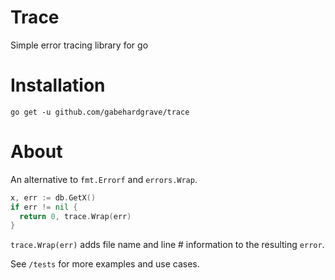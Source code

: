 # Trace
Simple error tracing library for go

# Installation
```shell
go get -u github.com/gabehardgrave/trace
```

# About

An alternative to `fmt.Errorf` and `errors.Wrap`. 

```go
x, err := db.GetX()
if err != nil {
  return 0, trace.Wrap(err)
}
```

`trace.Wrap(err)` adds file name and line # information to the resulting `error`.

See `/tests` for more examples and use cases.
